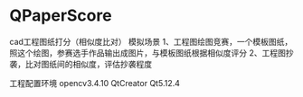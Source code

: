 ﻿# QPaperScore
cad工程图纸打分（相似度比对）
模拟场景
1、工程图绘图竞赛，一个模板图纸，照这个绘图，参赛选手作品输出成图片，与模板图纸根据相似度评分
2、工程图抄袭，比对图纸间的相似度，评估抄袭程度

工程配置环境
opencv3.4.10
QtCreator
Qt5.12.4